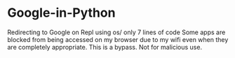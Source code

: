 # Google-in-Python
Redirecting to Google on Repl using os/ only 7 lines of code
Some apps are blocked from being accessed on my browser due to my wifi even when they are completely appropriate.
This is a bypass. Not for malicious use.
